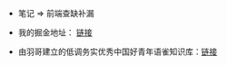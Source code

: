- 笔记 => 前端查缺补漏

- 我的掘金地址： [链接](https://juejin.cn/user/3359726847928840/posts)

- 由羽哥建立的低调务实优秀中国好青年语雀知识库：[链接](https://www.yuque.com/books/share/25317989-6fed-4289-b973-5b918d857989)
